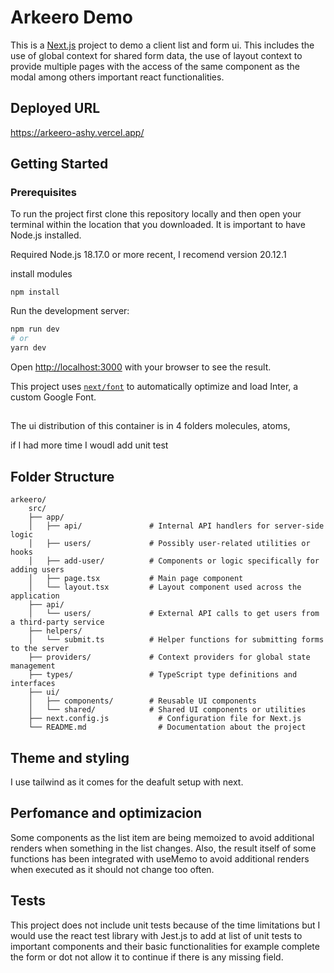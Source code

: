 # Arkeero Demo

This is a [Next.js](https://nextjs.org/) project to demo a client list and form ui. This includes the use of global context for shared form data, the use of layout context to provide multiple pages with the access of the same component as the modal among others important react functionalities.

## Deployed URL

https://arkeero-ashy.vercel.app/

## Getting Started

### Prerequisites

To run the project first clone this repository locally and then open your terminal within the location that you downloaded. It is important to have Node.js installed.

Required Node.js 18.17.0 or more recent, I recomend version 20.12.1

install modules

```
npm install
```

Run the development server:

```bash
npm run dev
# or
yarn dev
```

Open [http://localhost:3000](http://localhost:3000) with your browser to see the result.

This project uses [`next/font`](https://nextjs.org/docs/basic-features/font-optimization) to automatically optimize and load Inter, a custom Google Font.

##

The ui distribution of this container is in 4 folders molecules, atoms,

if I had more time I woudl add unit test

## Folder Structure

```
arkeero/
    src/
    ├── app/
    │   ├── api/               # Internal API handlers for server-side logic
    │   ├── users/             # Possibly user-related utilities or hooks
    │   ├── add-user/          # Components or logic specifically for adding users
    │   ├── page.tsx           # Main page component
    │   └── layout.tsx         # Layout component used across the application
    ├── api/
    │   └── users/             # External API calls to get users from a third-party service
    ├── helpers/
    │   └── submit.ts          # Helper functions for submitting forms to the server
    ├── providers/             # Context providers for global state management
    ├── types/                 # TypeScript type definitions and interfaces
    ├── ui/
    │   ├── components/        # Reusable UI components
    │   └── shared/            # Shared UI components or utilities
    ├── next.config.js           # Configuration file for Next.js
    └── README.md                # Documentation about the project
```

## Theme and styling

I use tailwind as it comes for the deafult setup with next.

## Perfomance and optimizacion

Some components as the list item are being memoized to avoid additional renders when something in the list changes. Also, the result itself of some functions has been integrated with useMemo to avoid additional renders when executed as it should not change too often.


## Tests

This project does not include unit tests because of the time limitations but I would use the react test library with Jest.js to add at list of unit tests to important components and their basic functionalities for example complete the form or dot not allow it to continue if there is any missing field.
